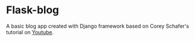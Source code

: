 # Flask-blog
A basic blog app created with Django framework based on Corey Schafer's tutorial on [Youtube](https://www.youtube.com/watch?v=UmljXZIypDc&list=PL-osiE80TeTtoQCKZ03TU5fNfx2UY6U4p).

